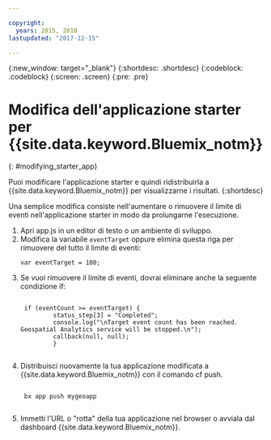 ```yaml
---

copyright:
  years: 2015, 2018
lastupdated: "2017-12-15"

---
```


<!-- Attribute definitions -->
{:new_window: target="_blank"}
{:shortdesc: .shortdesc}
{:codeblock: .codeblock}
{:screen: .screen}
{:pre: .pre}

# Modifica dell'applicazione starter per {{site.data.keyword.Bluemix_notm}}
{: #modifying_starter_app}

Puoi modificare l'applicazione starter e quindi ridistribuirla a {{site.data.keyword.Bluemix_notm}} per visualizzarne i risultati.
{:shortdesc}


Una semplice modifica consiste nell'aumentare o rimuovere il limite di eventi nell'applicazione starter in modo da
        prolungarne l'esecuzione.

1. Apri app.js in un editor di testo o un ambiente di sviluppo.
1. Modifica la variabile `eventTarget` oppure elimina questa riga per rimuovere del tutto il limite di eventi:
	 <pre><code>var eventTarget = 100;</code></pre>
1. Se vuoi rimuovere il limite di eventi, dovrai eliminare anche la seguente condizione if:
	 <pre><code>  
	if (eventCount >= eventTarget) {
		    status_step[3] = "Completed";
		    console.log("\nTarget event count has been reached.  Geospatial Analytics service will be stopped.\n");
		    callback(null, null);
		    }
	</code></pre>
1. Distribuisci nuovamente la tua applicazione modificata a {{site.data.keyword.Bluemix_notm}} con il comando cf push.
	 <pre><code>  
	bx app push mygeoapp
	</code></pre>
1. Immetti l'URL o "rotta" della tua applicazione nel browser o avviala dal
             dashboard {{site.data.keyword.Bluemix_notm}}.
